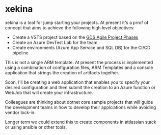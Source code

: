 # xekina
xekina is a tool for jump starting your projects.
At present it's a prrof of concept that aims to achieve the following high level objectives:
* Create a VSTS project based on the [GDS Agile Project Phases](https://www.gov.uk/service-manual/agile-delivery)
* Create an Azure DevTest Lab for the team
* Create environments (Azure App Service and SQL DB) for the CI/CD pipeline

This is not a single ARM template.  At present the process is implemented using a combination of configuration files, ARM Templates and a console application that strings the creation of artifacts together. 

Soon, I'll be creating a web application that enables you to specify  your desired configuration and then submit the creation to an Azure function or WebJob that will create your infrastructure.

Colleagues are thinking about dotnet core sample projects that will guide the development teams in how to develop their applciations while avoiding vendor lock-in.  

Longer term we could extend this to create components in attlassian stack or using ansible or other tools.
